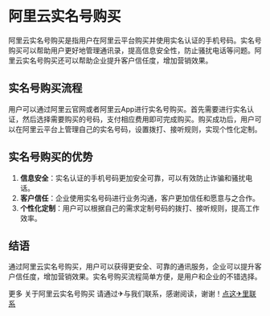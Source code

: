 # 阿里云实名号购买

阿里云实名号购买是指用户在阿里云平台购买并使用实名认证的手机号码。实名号购买可以帮助用户更好地管理通讯录，提高信息安全性，防止骚扰电话等问题。阿里云实名号购买还可以帮助企业提升客户信任度，增加营销效果。

## 实名号购买流程

用户可以通过阿里云官网或者阿里云App进行实名号购买。首先需要进行实名认证，然后选择需要购买的号码，支付相应费用即可完成购买。购买成功后，用户可以在阿里云平台上管理自己的实名号码，设置拨打、接听规则，实现个性化定制。

## 实名号购买的优势

1. **信息安全**：实名认证的手机号码更加安全可靠，可以有效防止诈骗和骚扰电话。
2. **客户信任**：企业使用实名号码进行业务沟通，客户更加信任和愿意与之合作。
3. **个性化定制**：用户可以根据自己的需求定制号码的拨打、接听规则，提高工作效率。

## 结语

通过阿里云实名号购买，用户可以获得更安全、可靠的通讯服务，企业可以提升客户信任度，增加营销效果。实名号购买流程简单方便，是用户和企业的不错选择。

更多 关于阿里云实名号购买 请通过✈与我们联系，感谢阅读，谢谢！[点这✈里联系](https://d.k02.cc)